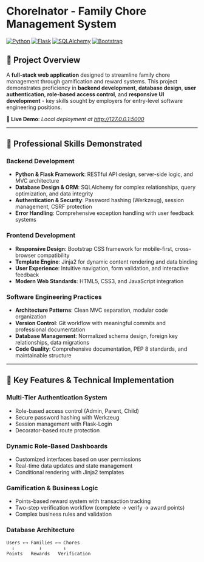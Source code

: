 # ChoreInator - Family Chore Management System

[![Python](https://img.shields.io/badge/Python-3.8%2B-blue.svg)](https://www.python.org/)
[![Flask](https://img.shields.io/badge/Flask-2.3.0-green.svg)](https://flask.palletsprojects.com/)
[![SQLAlchemy](https://img.shields.io/badge/SQLAlchemy-1.4%2B-orange.svg)](https://www.sqlalchemy.org/)
[![Bootstrap](https://img.shields.io/badge/Bootstrap-4.5.2-purple.svg)](https://getbootstrap.com/)

## 🎯 Project Overview

A **full-stack web application** designed to streamline family chore management through gamification and reward systems. This project demonstrates proficiency in **backend development**, **database design**, **user authentication**, **role-based access control**, and **responsive UI development** - key skills sought by employers for entry-level software engineering positions.

**🔗 Live Demo**: *Local deployment at http://127.0.0.1:5000*

---

## 💼 Professional Skills Demonstrated

### **Backend Development**
- **Python & Flask Framework**: RESTful API design, server-side logic, and MVC architecture
- **Database Design & ORM**: SQLAlchemy for complex relationships, query optimization, and data integrity
- **Authentication & Security**: Password hashing (Werkzeug), session management, CSRF protection
- **Error Handling**: Comprehensive exception handling with user feedback systems

### **Frontend Development**
- **Responsive Design**: Bootstrap CSS framework for mobile-first, cross-browser compatibility
- **Template Engine**: Jinja2 for dynamic content rendering and data binding
- **User Experience**: Intuitive navigation, form validation, and interactive feedback
- **Modern Web Standards**: HTML5, CSS3, and JavaScript integration

### **Software Engineering Practices**
- **Architecture Patterns**: Clean MVC separation, modular code organization
- **Version Control**: Git workflow with meaningful commits and professional documentation
- **Database Management**: Normalized schema design, foreign key relationships, data migrations
- **Code Quality**: Comprehensive documentation, PEP 8 standards, and maintainable structure

---

## 🚀 Key Features & Technical Implementation

### **Multi-Tier Authentication System**
- Role-based access control (Admin, Parent, Child)
- Secure password hashing with Werkzeug
- Session management with Flask-Login
- Decorator-based route protection

### **Dynamic Role-Based Dashboards**
- Customized interfaces based on user permissions
- Real-time data updates and state management
- Conditional rendering with Jinja2 templates

### **Gamification & Business Logic**
- Points-based reward system with transaction tracking
- Two-step verification workflow (complete → verify → award points)
- Complex business rules and validation

### **Database Architecture**
```sql
Users ←→ Families ←→ Chores
  ↓         ↓        ↓
Points   Rewards   Verification
